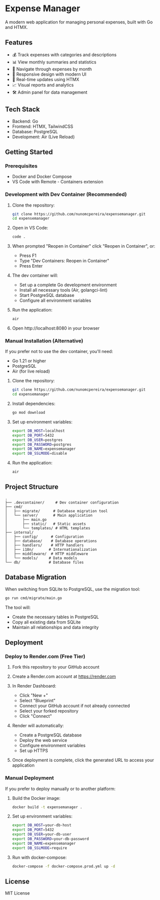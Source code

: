 # Expense Manager

A modern web application for managing personal expenses, built with Go and HTMX.

## Features

- 💰 Track expenses with categories and descriptions
- 📊 View monthly summaries and statistics
- 📅 Navigate through expenses by month
- 📱 Responsive design with modern UI
- 🔄 Real-time updates using HTMX
- 📈 Visual reports and analytics
- 🛠️ Admin panel for data management

## Tech Stack

- Backend: Go
- Frontend: HTMX, TailwindCSS
- Database: PostgreSQL
- Development: Air (Live Reload)

## Getting Started

### Prerequisites

- Docker and Docker Compose
- VS Code with Remote - Containers extension

### Development with Dev Container (Recommended)

1. Clone the repository:
   ```bash
   git clone https://github.com/nunomcpereira/expensemanager.git
   cd expensemanager
   ```

2. Open in VS Code:
   ```bash
   code .
   ```

3. When prompted "Reopen in Container" click "Reopen in Container", or:
   - Press F1
   - Type "Dev Containers: Reopen in Container"
   - Press Enter

4. The dev container will:
   - Set up a complete Go development environment
   - Install all necessary tools (Air, golangci-lint)
   - Start PostgreSQL database
   - Configure all environment variables

5. Run the application:
   ```bash
   air
   ```

6. Open http://localhost:8080 in your browser

### Manual Installation (Alternative)

If you prefer not to use the dev container, you'll need:
- Go 1.21 or higher
- PostgreSQL
- Air (for live reload)

1. Clone the repository:
   ```bash
   git clone https://github.com/nunomcpereira/expensemanager.git
   cd expensemanager
   ```

2. Install dependencies:
   ```bash
   go mod download
   ```

3. Set up environment variables:
   ```bash
   export DB_HOST=localhost
   export DB_PORT=5432
   export DB_USER=postgres
   export DB_PASSWORD=postgres
   export DB_NAME=expensemanager
   export DB_SSLMODE=disable
   ```

4. Run the application:
   ```bash
   air
   ```

## Project Structure

```
.
├── .devcontainer/     # Dev container configuration
├── cmd/
│   ├── migrate/      # Database migration tool
│   └── server/       # Main application
│       ├── main.go
│       ├── static/   # Static assets
│       └── templates/ # HTML templates
├── internal/
│   ├── config/      # Configuration
│   ├── database/    # Database operations
│   ├── handlers/    # HTTP handlers
│   ├── i18n/       # Internationalization
│   ├── middleware/  # HTTP middleware
│   └── models/     # Data models
└── db/             # Database files
```

## Database Migration

When switching from SQLite to PostgreSQL, use the migration tool:

```bash
go run cmd/migrate/main.go
```

The tool will:
- Create the necessary tables in PostgreSQL
- Copy all existing data from SQLite
- Maintain all relationships and data integrity

## Deployment

### Deploy to Render.com (Free Tier)

1. Fork this repository to your GitHub account

2. Create a Render.com account at https://render.com

3. In Render Dashboard:
   - Click "New +"
   - Select "Blueprint"
   - Connect your GitHub account if not already connected
   - Select your forked repository
   - Click "Connect"

4. Render will automatically:
   - Create a PostgreSQL database
   - Deploy the web service
   - Configure environment variables
   - Set up HTTPS

5. Once deployment is complete, click the generated URL to access your application

### Manual Deployment

If you prefer to deploy manually or to another platform:

1. Build the Docker image:
   ```bash
   docker build -t expensemanager .
   ```

2. Set up environment variables:
   ```bash
   export DB_HOST=your-db-host
   export DB_PORT=5432
   export DB_USER=your-db-user
   export DB_PASSWORD=your-db-password
   export DB_NAME=expensemanager
   export DB_SSLMODE=require
   ```

3. Run with docker-compose:
   ```bash
   docker-compose -f docker-compose.prod.yml up -d
   ```

## License

MIT License 